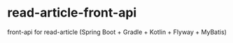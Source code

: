 # read-article-front-api
front-api for read-article (Spring Boot + Gradle + Kotlin + Flyway + MyBatis)
